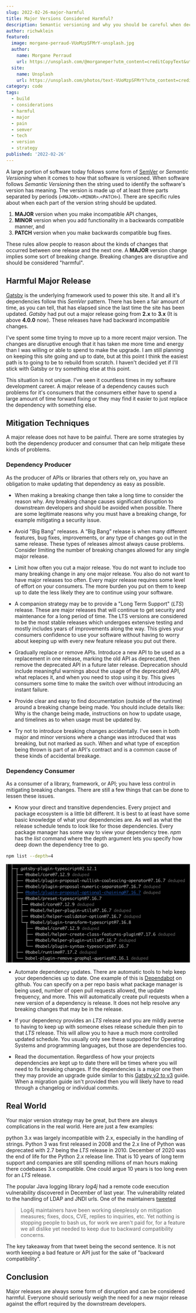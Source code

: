 ```yaml
---
slug: 2022-02-26-major-harmful
title: Major Versions Considered Harmful?
description: Semantic versioning and why you should be careful when deciding to do a major release. A major version upgrade may be considered harmful for your project.
author: richwklein
featured:
  image: morgane-perraud-VUoMzpSFMrY-unsplash.jpg
  author:
    name: Morgane Perraud
    url: https://unsplash.com/@morganeper?utm_content=creditCopyText&utm_medium=referral&utm_source=unsplash
  site:
    name: Unsplash
    url: https://unsplash.com/photos/text-VUoMzpSFMrY?utm_content=creditCopyText&utm_medium=referral&utm_source=unsplash
category: code
tags:
  - build
  - considerations
  - harmful
  - major
  - pain
  - semver
  - tech
  - version
  - strategy
published: '2022-02-26'
---
```


A large portion of software today follows some form of [SemVer](https://semver.org/) or *Semantic Versioning* when it comes to how that software is versioned. When software follows *Semantic Versioning* then the string used to identify the software's version has meaning. The version is made up of at least three parts separated by periods (`<MAJOR>`.`<MINOR>`.`<PATCH>`). There are specific rules about when each part of the version string should be updated.

1. **MAJOR** version when you make incompatible API changes,
1. **MINOR** version when you add functionality in a backwards compatible manner, and
1. **PATCH** version when you make backwards compatible bug fixes.

These rules allow people to reason about the kinds of changes that occurred between one release and the next one. A **MAJOR** version change implies some sort of breaking change. Breaking changes are disruptive and should be considered "harmful".

## Harmful Major Release

[Gatsby](https://www.gatsbyjs.com/) is the underlying framework used to power this site. It and all it's dependencies follow this *SemVer* pattern. There has been a fair amount of time, as you can tell, that has elapsed since the last time the site has been updated. *Gatsby* had put out a major release going from **2.x** to **3.x** (It is above **4.0.0** now). These releases have had backward incompatible changes. 

I've spent some time trying to move up to a more recent major version. The changes are disruptive enough that it has taken me more time and energy than I was willing or able to spend to make the upgrade. I am still planning on keeping this site going and up to date, but at this point I think the easiest path is to going to be to rebuild from scratch. I haven't decided yet if I'll stick with Gatsby or try something else at this point.

This situation is not unique. I've seen it countless times in my software development career. A major release of a dependency causes such problems for it's consumers that the consumers either have to spend a large amount of time forward fixing or they may find it easier to just replace the dependency with something else. 

## Mitigation Techniques

A major release does not have to be painful. There are some strategies by both the dependency producer and consumer that can help mitigate these kinds of problems.

### Dependency Producer

As the producer of APIs or libraries that others rely on, you have an obligation to make updating that dependency as easy as possible. 

* When making a breaking change then take a long time to consider the reason why. Any breaking change causes significant disruption to downstream developers and should be avoided when possible. There are some legitimate reasons why you must have a breaking change, for example mitigating a security issue.

* Avoid "Big Bang" releases. A “Big Bang” release is when many different features, bug fixes, improvements, or any type of changes go out in the same release. These types of releases almost always cause problems. Consider limiting the number of breaking changes allowed for any single major release. 

* Limit how often you cut a major release. You do not want to include too many breaking change in any one major release. You also do not want to have major releases too often. Every major release requires some level of effort on your consumers. The more burden you put on them to keep up to date the less likely they are to continue using your software.

* A companion strategy may be to provide a "Long Term Support" (*LTS*) release. These are major releases that will continue to get security and maintenance for a long period of time. The LTS versions are considered to be the most stable releases which undergoes extensive testing and mostly includes years of improvements along the way. This gives your consumers confidence to use your software without having to worry about keeping up with every new feature release you put out there.

* Gradually replace or remove APIs. Introduce a new API to be used as a replacement in one release, marking the old API as deprecated, then remove the deprecated API in a future later release. Deprecation should include meaningful warnings about the usage of the deprecated API, what replaces it, and when you need to stop using it by. This gives consumers some time to make the switch over without introducing an instant failure. 

* Provide clear and easy to find documentation (outside of the runtime) around a breaking change being made. You should include details like: Why is the change being made, instructions on how to update usage, and timelines as to when usage must be updated by.

* Try not to introduce breaking changes accidentally. I've seen in both major and minor versions where a change was introduced that was breaking, but not marked as such. When and what type of exception being thrown is part of an API's contract and is a common cause of these kinds of accidental breakage.

### Dependency Consumer

As a consumer of a library, framework, or API; you have less control in mitigating breaking changes. There are still a few things that can be done to lessen these issues.

* Know your direct and transitive dependencies. Every project and package ecosystem is a little bit different. It is best to at least have some basic knowledge of what your dependencies are. As well as what the release schedule tends to look like for those dependencies. Every package manager has some way to view your dependency tree. *npm* has the *list* command where the depth argument lets you specify how deep down the dependency tree to go.

```bash
npm list --depth=4
```

![Dependency Tree Example](dependency-tree.png)

* Automate dependency updates. There are automatic tools to help keep your dependencies up to date. One example of this is [Dependabot](https://docs.github.com/en/code-security/supply-chain-security/keeping-your-dependencies-updated-automatically/about-dependabot-version-updates) on github. You can specify on a per repo basis what package manager is being used, number of open pull requests allowed, the update frequency, and more. This will automatically create pull requests when a new version of a dependency is release. It does not help resolve any breaking changes that may be in the release.

* If your dependency provides an *LTS* release and you are mildly averse to having to keep up with someone elses release schedule then pin to that *LTS* release. This will allow you to have a much more controlled updated schedule. You usually only see these supported for Operating Systems and programming languages, but those are dependencies too. 

* Read the documentation. Regardless of how your projects dependencies are kept up to date there will be times where you will need to fix breaking changes. If the dependencies is a major one then they may provide an upgrade guide similar to this [Gatsby v2 to v3](https://www.gatsbyjs.com/docs/reference/release-notes/migrating-from-v2-to-v3/) guide. When a migration guide isn't provided then you will likely have to read through a changelog or individual commits.   

## Real World

Your major version strategy may be great, but there are always complications in the real world. Here are just a few examples:

python 3.x was largely incompatible with 2.x, especially in the handling of strings. Python 3 was first released in 2008 and the 2.x line of Python was deprecated with 2.7 being the *LTS* release in 2010. December of 2020 was the end of life for the Python 2.x release line. That is 10 years of long term support and companies are still spending millions of man hours making there codebases 3.x compatible. One could argue 10 years is too long even for an *LTS* release.  

The popular Java logging library *log4j* had a remote code execution vulnerability discovered in December of last year. The vulnerability related to the handling of LDAP and JNDI urls. One of the maintainers [tweeted](https://twitter.com/yazicivo/status/1469349956880408583?s=21)

> Log4j maintainers have been working sleeplessly on mitigation measures; fixes, docs, CVE, replies to inquiries, etc. Yet nothing is stopping people to bash us, for work we aren't paid for, for a feature we all dislike yet needed to keep due to backward compatibility concerns.

The key takeaway from that tweet being the second sentence. It is not worth keeping a bad feature or API just for the sake of "backward compatibility".

## Conclusion

Major releases are always some form of disruption and can be considered harmful. Everyone should seriously weigh the need for a new major release against the effort required by the downstream developers.

